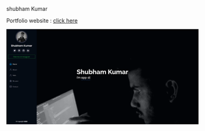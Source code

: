 
 
shubham Kumar

Portfolio website :  [click here][web]

<img src="assets/img/portfolio.png" alt="portfolio" />

 [web]: https://shubham0809200.github.io/My-PortFolio/
